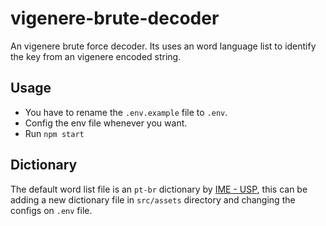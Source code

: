 # vigenere-brute-decoder

An vigenere brute force decoder. Its uses an word language list to identify the key from an vigenere encoded string.

## Usage

- You have to rename the `.env.example` file to `.env`.
- Config the env file whenever you want.
- Run `npm start`

## Dictionary

The default word list file is an `pt-br` dictionary by [IME - USP](https://www.ime.usp.br/~pf/dicios/br-sem-acentos.txt), this can be adding a new dictionary file in `src/assets` directory and changing the configs on `.env` file.

